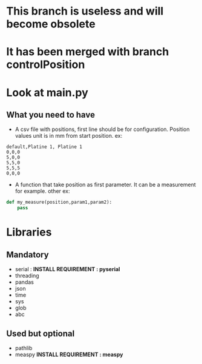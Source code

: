 # This branch is useless and will become obsolete
# It has been merged with branch controlPosition

# Look at main.py
## What you need to have
- A csv file with positions, first line should be for configuration. Position values unit is in mm from start position.
ex: 
```csv
default,Platine 1, Platine 1
0,0,0
5,0,0
5,5,0
5,5,5
0,0,0
```
- A function that take position as first parameter.
It can be a measurement for example.
other ex:
```python
def my_measure(position,param1,param2):
    pass
```

# Libraries
## Mandatory
- serial : **INSTALL REQUIREMENT : pyserial**
- threading
- pandas
- json
- time
- sys
- glob
- abc
## Used but optional
- pathlib
- measpy **INSTALL REQUIREMENT : measpy**